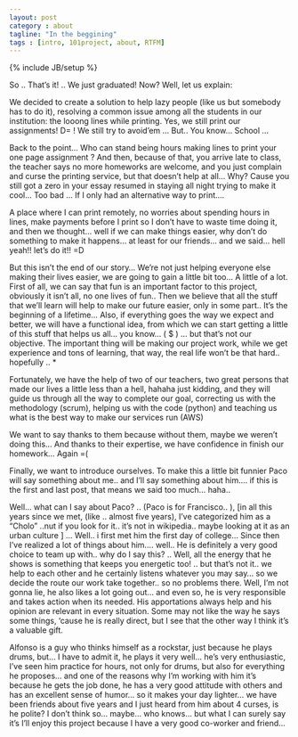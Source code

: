```yaml
---
layout: post
category : about
tagline: "In the beggining"
tags : [intro, 101project, about, RTFM]
---
```

{% include JB/setup %}

So .. That’s it! .. We just graduated! Now? Well, let us explain:

We decided to create a solution to help lazy people (like us but somebody has to do it), resolving a common issue among all the students in our institution: the looong lines while printing. Yes, we still print our assignments! D= ! We still try to avoid’em … But.. You know… School …

Back to the point… Who can stand being hours making lines to print your one page assignment ? And then, because of that, you arrive late to class, the teacher says no more homeworks are welcome, and you just complain and curse the printing service, but that doesn’t help at all… Why? Cause you still got a zero in your essay resumed in staying all night trying to make it cool… Too bad … If I only had an alternative way to print….

A place where I can print remotely, no worries about spending hours in lines, make payments before I print so I don’t have to waste time doing it, and then we thought… well if we can make things easier, why don’t do something to make it happens… at least for our friends… and we said… hell yeah!! let’s do it!! =D

But this isn’t the end of our story… We’re not just helping everyone else making their lives easier, we are going to gain a little bit too… A little of a lot. First of all, we can say that fun is an important factor to this project, obviously it isn’t all, no one lives of fun.. Then we believe that all the stuff that we’ll learn will help to make our future easier, only in some part.. It’s the beginning of a lifetime… Also, if everything goes the way we expect and better, we will have a functional idea, from which we can start getting a little of this stuff that helps us all… you know… ( $ ) … but that’s not our objective. The important thing will be making our project work, while we get experience and tons of learning, that way, the real life won’t be that hard.. hopefully .. *

Fortunately, we have the help of two of our teachers, two great persons that made our lives a little less than a hell, hahaha just kidding, and they will guide us through all the way to complete our goal, correcting us with the methodology (scrum), helping us with the code (python) and teaching us what is the best way to make our services run (AWS)

We want to say thanks to them because without them, maybe we weren’t doing this… And thanks to their expertise, we have confidence in finish our homework… Again =(

Finally, we want to introduce ourselves. To make this a little bit funnier Paco will say something about me.. and I’ll say something about him…. if this is the first and last post, that means we said too much… haha..

Well… what can I say about Paco? .. (Paco is for Francisco.. ), [in all this years since we met, (like .. almost five years), I’ve categorized him as a “Cholo” ..nut if you look for it.. it’s not in wikipedia.. maybe looking at it as an urban culture ] … Well.. i first met him the first day of college… Since then I’ve realized a lot of things about him…. well.. He is definitely a very good choice to team up with.. why do I say this? .. Well, all the energy that he shows is something that keeps you energetic too! .. but that’s not it.. we help to each other and he certainly listens whatever you may say… so we decide the route our work take together.. so no problems there. Well, I’m not gonna lie, he also likes a lot going out… and even so, he is very responsible and takes action when its needed. His apportations always help and his opinion are relevant in every situation. Some may not like the way he says some things, ‘cause he is really direct, but I see that the other way I think it’s a valuable gift.

Alfonso is a guy who thinks himself as a rockstar, just because he plays drums, but… I have to admit it, he plays it very well… he’s very enthusiastic, I’ve seen him practice for hours, not only for drums, but also for everything he proposes… and one of the reasons why I’m working with him it’s because he gets the job done, he has a very good attitude with others and has an excellent sense of humor… so it makes your day lighter… we have been friends about five years and I just heard from him about 4 curses, is he polite? I don’t think so… maybe… who knows… but what I can surely say it’s I’ll enjoy this project because I have a very good co-worker and friend…

